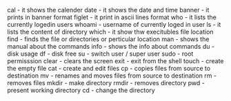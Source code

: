 cal - it shows the calender
date - it shows the date and time
banner - it prints in banner format
figlet - it print in ascii lines format
who - it lists the currently logedin users
whoami - username of currently loged in user
ls - it lists the content of directory
which - it show thw execitubles file location
find - finds the file or directories or perticular location
man - shows the manual about the commands
info - shows the info about commands
du - disk usage
df - disk free
su - switch user / super user
sudo - root permisssion
clear - clears the screen
exit - exit from the shell
touch - create the empty file
cat - create and edit files
cp - copies files from source to destination
mv - renames and moves files from source to destination
rm - removes files
mkdir - make directory
rmdir - removes directory
pwd - present working directory
cd - change the directory
